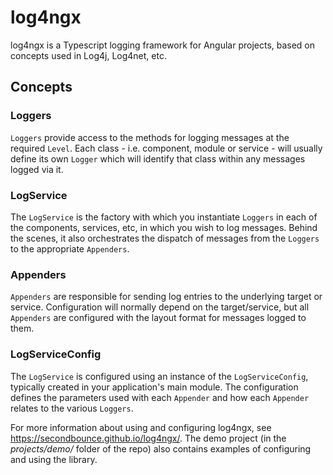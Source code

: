 # log4ngx

log4ngx is a Typescript logging framework for Angular projects, based on concepts used in Log4j,
Log4net, etc.

## Concepts

### Loggers

`Loggers` provide access to the methods for logging messages at the required `Level`.  Each class - i.e. component, module or service - will usually define its own `Logger` which will identify that class within any messages logged via it.

### LogService

The `LogService` is the factory with which you instantiate `Loggers` in each of the components, services, etc, in which you wish to log messages.  Behind the scenes, it also orchestrates the dispatch of messages from the `Loggers` to the appropriate `Appenders`.

### Appenders

`Appenders` are responsible for sending log entries to the underlying target or service.  Configuration will normally depend on the target/service, but all `Appenders` are configured with the layout format for messages logged to them.

### LogServiceConfig

The `LogService` is configured using an instance of the `LogServiceConfig`, typically created in your application's main module.  The configuration defines the parameters used with each `Appender` and how each `Appender` relates to the various `Loggers`.

For more information about using and configuring log4ngx, see <https://secondbounce.github.io/log4ngx/>.  The demo project (in the _projects/demo/_ folder of the repo) also contains examples of configuring and using the library.

